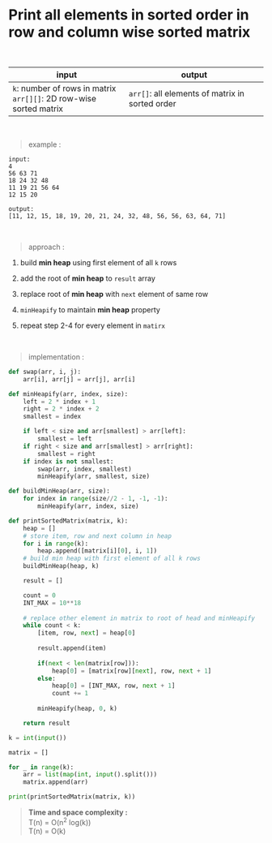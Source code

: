 # Print all elements in sorted order in row and column wise sorted matrix

<br>

| input | output |
| --- | --- |
| `k`: number of rows in matrix <br> `arr[][]`: 2D row-wise sorted matrix | `arr[]`: all elements of matrix in sorted order |

<br>

> example :

```
input:
4
56 63 71
18 24 32 48
11 19 21 56 64
12 15 20

output:
[11, 12, 15, 18, 19, 20, 21, 24, 32, 48, 56, 56, 63, 64, 71]
```

<br>

> approach :

1. build **min heap** using first element of all `k` rows

2. add the root of **min heap** to `result` array

3. replace root of **min heap** with `next` element of same row

4. `minHeapify` to maintain **min heap** property

5. repeat step 2-4 for every element in `matirx`

<br>

> implementation :

```python
def swap(arr, i, j):
    arr[i], arr[j] = arr[j], arr[i]

def minHeapify(arr, index, size):
    left = 2 * index + 1
    right = 2 * index + 2
    smallest = index

    if left < size and arr[smallest] > arr[left]:
        smallest = left
    if right < size and arr[smallest] > arr[right]:
        smallest = right
    if index is not smallest:
        swap(arr, index, smallest)
        minHeapify(arr, smallest, size)

def buildMinHeap(arr, size):
    for index in range(size//2 - 1, -1, -1):
        minHeapify(arr, index, size)

def printSortedMatrix(matrix, k):
    heap = []
    # store item, row and next column in heap
    for i in range(k):
        heap.append([matrix[i][0], i, 1])
    # build min heap with first element of all k rows
    buildMinHeap(heap, k)

    result = []

    count = 0
    INT_MAX = 10**18
    
    # replace other element in matrix to root of head and minHeapify
    while count < k:
        [item, row, next] = heap[0]
        
        result.append(item)
        
        if(next < len(matrix[row])):
            heap[0] = [matrix[row][next], row, next + 1]
        else:
            heap[0] = [INT_MAX, row, next + 1]
            count += 1
        
        minHeapify(heap, 0, k)

    return result

k = int(input())

matrix = []

for _ in range(k):
    arr = list(map(int, input().split()))
    matrix.append(arr)

print(printSortedMatrix(matrix, k))
```

> **Time and space complexity :**
<br>T(n) = O(n<sup>2</sup> log(k))
<br>T(n) = O(k)